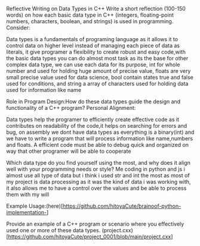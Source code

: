 Reflective Writing on Data Types in C++
Write a short reflection (100-150 words) on how each basic data type in C++ (integers, floating-point numbers, characters, boolean, and strings) is used in programming. Consider:

Data types is a fundamentals of programing language as it allows it to control data on higher level instead of managing each piece of data as literals, it give programer a flexibility to create robust and easy code,with the basic data types you can do almost most task as its the base for other complex data type, we can use each data for its purpose, int for whole number and used for holding huge amount of precise value, floats are very small precise value used for data science, bool contain states true and false used for conditions, and string a array of characters used for holding data used for information like name

Role in Program Design:How do these data types guide the design and functionality of a C++ program?
Personal Alignment:

Data types help the programer to efficiently create effective code as it contributes on readability of the code,it helps on searching for errors and bug, on assembly we dont have data types as everything is a binary(int) and we have to write a program that will process information like name,numbers and floats. A efficient code must be able to debug quick and organized on way that other programer will be able to cooperate

Which data type do you find yourself using the most, and why does it align well with your programming needs or style?
Me coding in python and js i almost use all type of data but i think i used str and int the most as most of my project is data processing as it was the kind of data i was working with, it also allows me to have a control over the values and be able to process them with my will 

Example Usage:(here)[https://github.com/hitoyaCute/brainoof-python-implementation-]

Provide an example of a C++ program or scenario where you effectively used one or more of these data types.
(project.cxx)[https://github.com/hitoyaCute/project_0001/blob/main/project.cxx]


